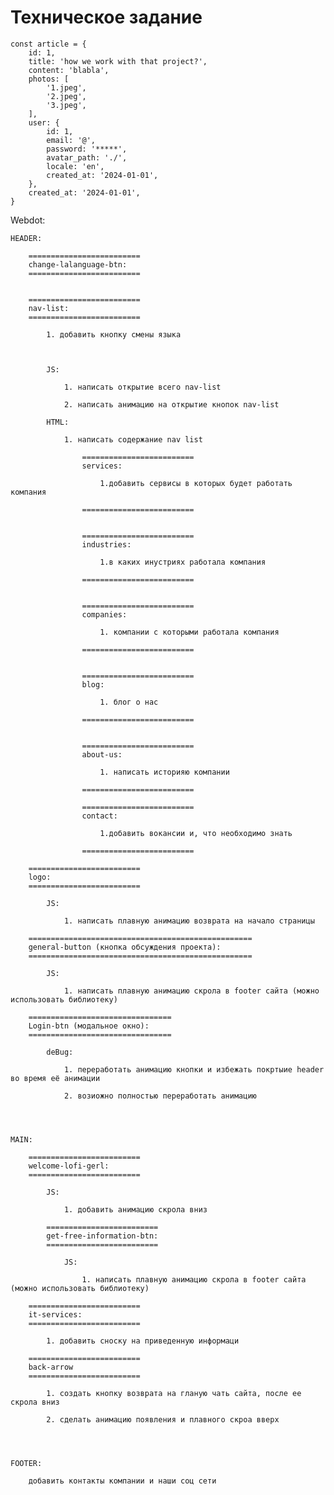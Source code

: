 # Техническое задание

```
const article = {
    id: 1, 
    title: 'how we work with that project?', 
    content: 'blabla',
    photos: [
        '1.jpeg', 
        '2.jpeg',
        '3.jpeg',
    ],
    user: {
        id: 1,
        email: '@',
        password: '*****',
        avatar_path: './',
        locale: 'en',
        created_at: '2024-01-01',
    },
    created_at: '2024-01-01',
}
```


Webdot:




    HEADER:

        =========================
        change-lalanguage-btn:
        =========================


        =========================
        nav-list:
        =========================

            1. добавить кнопку смены языка

            

            JS:

                1. написать открытие всего nav-list

                2. написать анимацию на открытие кнопок nav-list

            HTML:
                
                1. написать содержание nav list

                    =========================
                    services:

                        1.добавить сервисы в которых будет работать компания

                    =========================


                    =========================
                    industries:
                    
                        1.в каких инустриях работала компания

                    =========================


                    =========================
                    companies:

                        1. компании с которыми работала компания

                    =========================


                    =========================
                    blog:

                        1. блог о нас

                    =========================


                    =========================
                    about-us:

                        1. написать историяю компании

                    =========================

                    =========================
                    contact:

                        1.добавить вокансии и, что необходимо знать

                    =========================

        =========================  
        logo:
        =========================

            JS:
                
                1. написать плавную анимацию возврата на начало страницы 

        ==================================================
        general-button (кнопка обсуждения проекта):
        ==================================================   

            JS:

                1. написать плавную анимацию скрола в footer сайта (можно использовать библиотеку)

        ================================
        Login-btn (модальное окно):
        ================================

            deBug:

                1. переработать анимацию кнопки и избежать покртыие header во время её анимации 

                2. возиожно полностью переработать анимацию 




    MAIN:

        =========================
        welcome-lofi-gerl:
        =========================
        
            JS:

                1. добавить анимацию скрола вниз 

            =========================
            get-free-information-btn:
            =========================

                JS:

                    1. написать плавную анимацию скрола в footer сайта (можно использовать библиотеку)

        =========================
        it-services:
        =========================

            1. добавить сноску на приведенную информаци 
        
        =========================
        back-arrow 
        =========================

            1. создать кнопку возврата на гланую чать сайта, после ее скрола вниз 

            2. сделать анимацию появления и плавного скроа вверх 




    FOOTER:
        
        добавить контакты компании и наши соц сети 
